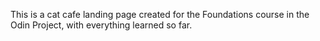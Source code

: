 This is a cat cafe landing page created for the Foundations course in the Odin Project, with everything learned so far.
